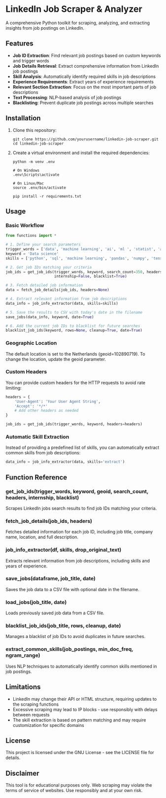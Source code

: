 # LinkedIn Job Scraper & Analyzer

A comprehensive Python toolkit for scraping, analyzing, and extracting insights from job postings on LinkedIn.

## Features

- **Job ID Extraction**: Find relevant job postings based on custom keywords and trigger words
- **Job Details Retrieval**: Extract comprehensive information from LinkedIn job postings
- **Skill Analysis**: Automatically identify required skills in job descriptions
- **Experience Requirements**: Extract years of experience requirements
- **Relevant Section Extraction**: Focus on the most important parts of job descriptions
- **Text Processing**: NLP-based analysis of job postings
- **Blacklisting**: Prevent duplicate job postings across multiple searches

## Installation

1. Clone this repository:
   ```
   git clone https://github.com/yourusername/linkedin-job-scraper.git
   cd linkedin-job-scraper
   ```

2. Create a virtual environment and install the required dependencies:
   ```
   python -m venv .env
   
   # On Windows
   .env\Scripts\activate
   
   # On Linux/Mac
   source .env/bin/activate
   
   pip install -r requirements.txt
   ```

## Usage

### Basic Workflow

```python
from functions import *

# 1. Define your search parameters
trigger_words = ['data', 'machine learning', 'ai', 'ml ', 'statist', 'artificial intelligence', 'python']
keyword = 'Data science'
skills = ['python', 'sql', 'machine learning', 'pandas', 'numpy', 'tensorflow', 'pytorch']

# 2. Get job IDs matching your criteria
job_ids = get_job_ids(trigger_words, keyword, search_count=350, headers=None, 
                      internship=False, blacklist=True)

# 3. Fetch detailed job information
data = fetch_job_details(job_ids, headers=None)

# 4. Extract relevant information from job descriptions
data_info = job_info_extractor(data, skills=skills)

# 5. Save the results to CSV with today's date in the filename
save_jobs(data_info, keyword, date=True)

# 6. Add the current job IDs to blacklist for future searches
blacklist_job_ids(keyword, rows=None, cleanup=True, date=True)
```

### Geographic Location

The default location is set to the Netherlands (geoid=102890719). To change the location, update the geoid parameter.

### Custom Headers

You can provide custom headers for the HTTP requests to avoid rate limiting:

```python
headers = {
    'User-Agent': 'Your User Agent String',
    'Accept': '*/*'
    # Add other headers as needed
}

job_ids = get_job_ids(trigger_words, keyword, headers=headers)
```

### Automatic Skill Extraction

Instead of providing a predefined list of skills, you can automatically extract common skills from job descriptions:

```python
data_info = job_info_extractor(data, skills='extract')
```

## Function Reference

### get_job_ids(trigger_words, keyword, geoid, search_count, headers, internship, blacklist)
Scrapes LinkedIn jobs search results to find job IDs matching your criteria.

### fetch_job_details(job_ids, headers)
Fetches detailed information for each job ID, including job title, company name, location, and full description.

### job_info_extractor(df, skills, drop_original_text)
Extracts relevant information from job descriptions, including skills and years of experience.

### save_jobs(dataframe, job_title, date)
Saves the job data to a CSV file with optional date in the filename.

### load_jobs(job_title, date)
Loads previously saved job data from a CSV file.

### blacklist_job_ids(job_title, rows, cleanup, date)
Manages a blacklist of job IDs to avoid duplicates in future searches.

### extract_common_skills(job_postings, min_doc_freq, ngram_range)
Uses NLP techniques to automatically identify common skills mentioned in job postings.

## Limitations

- LinkedIn may change their API or HTML structure, requiring updates to the scraping functions
- Excessive scraping may lead to IP blocks - use responsibly with delays between requests
- The skill extraction is based on pattern matching and may require customization for specific domains

## License

This project is licensed under the GNU License - see the LICENSE file for details.

## Disclaimer

This tool is for educational purposes only. Web scraping may violate the terms of service of websites. Use responsibly and at your own risk.
